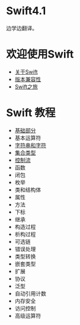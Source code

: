 # Swift4.1
边学边翻译。
#  欢迎使用Swift
* [关于Swift](https://github.com/iOSDevelopShareTeam/SwiftTourv4.1/blob/master/%E7%AC%AC%E4%B8%80%E7%AB%A0/1.%E5%85%B3%E4%BA%8ESwift.md)
* [版本兼容性](https://github.com/iOSDevelopShareTeam/SwiftTourv4.1/blob/master/%E7%AC%AC%E4%B8%80%E7%AB%A0/2.%E7%89%88%E6%9C%AC%E5%85%BC%E5%AE%B9%E6%80%A7.md)
* [Swift之旅](https://github.com/iOSDevelopShareTeam/SwiftTourv4.1/blob/master/%E7%AC%AC%E4%B8%80%E7%AB%A0/3.Swift%E4%B9%8B%E6%97%85.md)

# Swift 教程
* [基础部分](https://github.com/iOSDevelopShareTeam/SwiftTourv4.1/blob/master/%E7%AC%AC%E4%BA%8C%E7%AB%A0/1.%E5%9F%BA%E7%A1%80%E9%83%A8%E5%88%86.md)
* 基本运算符
* [字符串和字符](https://github.com/iOSDevelopShareTeam/SwiftTourv4.1/blob/master/%E7%AC%AC%E4%BA%8C%E7%AB%A0/3.%E5%AD%97%E7%AC%A6%E4%B8%B2%E5%92%8C%E5%AD%97%E7%AC%A6.md)
* [集合类型](https://github.com/iOSDevelopShareTeam/SwiftTourv4.1/blob/master/%E7%AC%AC%E4%BA%8C%E7%AB%A0/4.%E9%9B%86%E5%90%88%E7%B1%BB%E5%9E%8B.md)
* [控制流](https://github.com/iOSDevelopShareTeam/SwiftTourv4.1/blob/master/%E7%AC%AC%E4%BA%8C%E7%AB%A0/5.%E6%8E%A7%E5%88%B6%E6%B5%81.md)
* 函数
* 闭包
* 枚举
* 类和结构体
* 属性
* 方法
* 下标
* 继承
* 构造过程
* 析构过程
* 可选链
* 错误处理
* 类型转换
* 嵌套类型
* 扩展
* 协议
* 泛型
* 自动引用计数
* 内存安全
* 访问控制
* 高级运算符

